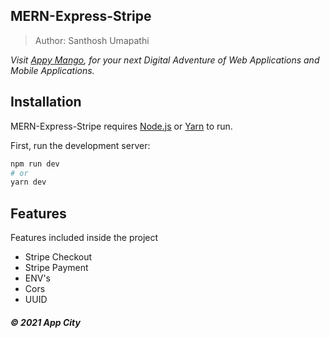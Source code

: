 ## MERN-Express-Stripe

> Author: Santhosh Umapathi

_Visit [Appy Mango](https://appymango.com), for your next Digital Adventure of Web Applications and Mobile Applications._

## Installation

MERN-Express-Stripe requires [Node.js](https://nodejs.org/) or [Yarn](https://yarnpkg.com/) to run.

First, run the development server:

```bash
npm run dev
# or
yarn dev
```

## Features

Features included inside the project

- Stripe Checkout
- Stripe Payment
- ENV's
- Cors
- UUID

##### &copy; 2021 App City
